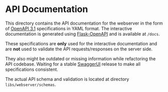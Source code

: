 # API Documentation

This directory contains the API documentation for the webserver in the form of [OpenAPI 3.1](https://swagger.io/specification/) specifications in YAML format.
The interactive documentation is generated using [Flask-OpenAPI](https://github.com/overflowdigital/Flask-OpenAPI) and is available at `/docs`.

These specifications are __only__ used for the interactive documentation and are __not__ used to validate the API requests/responses on the server side.

They also might be outdated or missing information while refactoring the API codebase.
Waiting for a stable [SwaggerUI](https://github.com/swagger-api/swagger-ui) release to make all specifications consistent.

The actual API schema and validation is located at directory `libs/webserver/schemas`.

